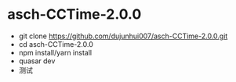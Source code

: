 # asch-CCTime-2.0.0
- git clone https://github.com/dujunhui007/asch-CCTime-2.0.0.git
- cd asch-CCTime-2.0.0
- npm install/yarn install
- quasar dev
- 测试
